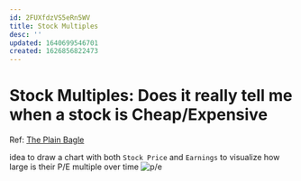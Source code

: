 ```yaml
---
id: 2FUXfdzVS5eRn5WV
title: Stock Multiples
desc: ''
updated: 1640699546701
created: 1626856822473
---
```

# Stock Multiples: Does it really tell me when a stock is Cheap/Expensive

Ref: [The Plain Bagle](https://www.youtube.com/watch?v=21STUhQ-iP0)

idea to draw a chart with both `Stock Price` and `Earnings` to visualize how large is their P/E multiple over time
![p/e](https://i.imgur.com/EOfS8KC.jpg)
